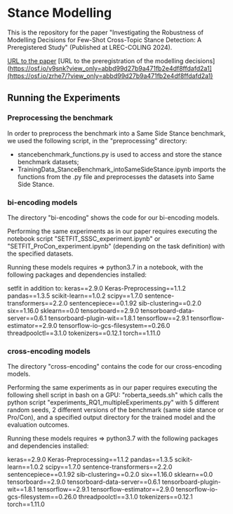 # Stance Modelling

This is the repository for the paper "Investigating the Robustness of Modelling Decisions for Few-Shot Cross-Topic Stance Detection: A Preregistered Study" (Published at LREC-COLING 2024).

[URL to the paper]()
[URL to the preregistration of the modelling decisions](https://osf.io/v9snk?view_only=abbd99d27b9a471fb2e4df8ffdafd2a1](https://osf.io/zrhe7/?view_only=abbd99d27b9a471fb2e4df8ffdafd2a1)

## Running the Experiments

### Preprocessing the benchmark 
In order to preprocess the benchmark into a Same Side Stance benchmark, we used the following script, in the "preprocessing" directory:
* stancebenchmark_functions.py is used to access and store the stance benchmark datasets;
* TrainingData_StanceBenchmark_intoSameSideStance.ipynb imports the functions from the .py file and preprocesses the datasets into Same Side Stance.

### bi-encoding models
The directory "bi-encoding" shows the code for our bi-encoding models.

Performing the same experiments as in our paper requires executing the notebook script "SETFIT_SSSC_experiment.ipynb" or "SETFIT_ProCon_experiment.ipynb" (depending on the task definition) with the specified datasets.

Running these models requires => python3.7 in a notebook, with the following packages and dependencies installed:

setfit
in addition to:
keras==2.9.0
Keras-Preprocessing==1.1.2
pandas==1.3.5
scikit-learn==1.0.2
scipy==1.7.0
sentence-transformers==2.2.0
sentencepiece==0.1.92
sib-clustering==0.2.0
six==1.16.0
sklearn==0.0
tensorboard==2.9.0
tensorboard-data-server==0.6.1
tensorboard-plugin-wit==1.8.1
tensorflow==2.9.1
tensorflow-estimator==2.9.0
tensorflow-io-gcs-filesystem==0.26.0
threadpoolctl==3.1.0
tokenizers==0.12.1
torch==1.11.0


### cross-encoding models
The directory "cross-encoding" contains the code for our cross-encoding models.

Performing the same experiments as in our paper requires executing the following shell script in bash on a GPU: "roberta_seeds.sh"
which calls the python script "experiments_RQ1_multipleExperiments.py" with 5 different random seeds, 2 different versions of the benchmark (same side stance or Pro/Con), and a specified output directory for the trained model and the evaluation outcomes. 

Running these models requires => python3.7 with the following packages and dependencies installed:

keras==2.9.0
Keras-Preprocessing==1.1.2
pandas==1.3.5
scikit-learn==1.0.2
scipy==1.7.0
sentence-transformers==2.2.0
sentencepiece==0.1.92
sib-clustering==0.2.0
six==1.16.0
sklearn==0.0
tensorboard==2.9.0
tensorboard-data-server==0.6.1
tensorboard-plugin-wit==1.8.1
tensorflow==2.9.1
tensorflow-estimator==2.9.0
tensorflow-io-gcs-filesystem==0.26.0
threadpoolctl==3.1.0
tokenizers==0.12.1
torch==1.11.0


